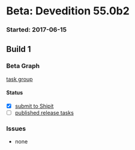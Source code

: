 # Beta: Devedition 55.0b2

### Started: 2017-06-15

## Build 1

### Beta Graph
[task group](https://tools.taskcluster.net/push-inspector/#/ikT3AKBDTCKRFAZhuBrWFQ)


#### Status
- [x] [submit to Shipit](https://wiki.mozilla.org/Release:Release_Automation_on_Mercurial:Starting_a_Release#Submit_to_Ship_It)
- [ ] [published release tasks](../how-tos/relpro.md#3-publish-release)

### Issues
- none


